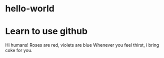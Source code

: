 # hello-world
Learn to use github
===================

Hi humans!
Roses are red, violets are blue
Whenever you feel thirst, i bring coke for you.
